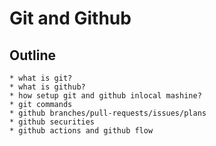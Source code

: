 # Git and Github
  ## Outline
    * what is git?
    * what is github?
    * how setup git and github inlocal mashine?
    * git commands
    * github branches/pull-requests/issues/plans
    * github securities
    * github actions and github flow
